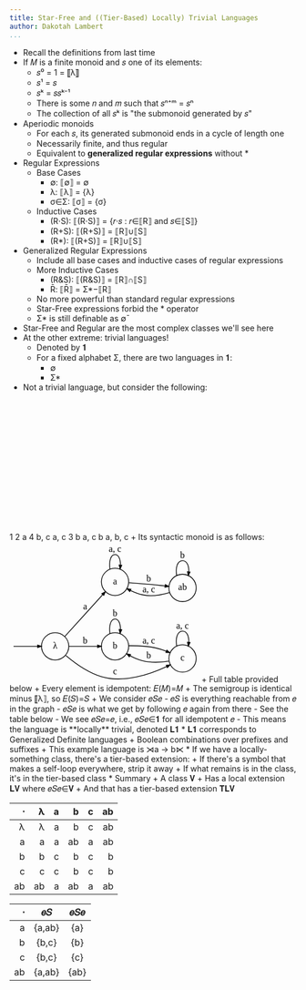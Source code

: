 ```yaml
---
title: Star-Free and ((Tier-Based) Locally) Trivial Languages
author: Dakotah Lambert
...
```


* Recall the definitions from last time
* If 𝑀 is a finite monoid and 𝑠 one of its elements:
  + 𝑠⁰ = 1 = ⟦λ⟧
  + 𝑠¹ = 𝑠
  + 𝑠ᵏ = 𝑠⁢𝑠ᵏ⁻¹
  + There is some 𝑛 and 𝑚 such that 𝑠ⁿ⁺ᵐ = 𝑠ⁿ
  + The collection of all 𝑠ᵏ is "the submonoid generated by 𝑠"
* Aperiodic monoids
  + For each 𝑠, its generated submonoid ends in a cycle of length one
  + Necessarily finite, and thus regular
  + Equivalent to **generalized regular expressions** without \*
* Regular Expressions
  + Base Cases
    - ∅: ⟦∅⟧ = ∅
    - λ: ⟦λ⟧ = {λ}
    - σ∈Σ: ⟦σ⟧ = {σ}
  + Inductive Cases
    - (R⋅S): ⟦(R⋅S)⟧ = {𝑟⋅𝑠 : 𝑟∈⟦R⟧ and 𝑠∈⟦S⟧}
    - (R+S): ⟦(R+S)⟧ = ⟦R⟧∪⟦S⟧
    - (R\*): ⟦(R+S)⟧ = ⟦R⟧∪⟦S⟧
* Generalized Regular Expressions
  + Include all base cases and inductive cases of regular expressions
  + More Inductive Cases
    - (R&S): ⟦(R&S)⟧ = ⟦R⟧∩⟦S⟧
    - R̄: ⟦R̄⟧ = Σ\*−⟦R⟧
  + No more powerful than standard regular expressions
  + Star-Free expressions forbid the \* operator
  + Σ\* is still definable as ∅̄
* Star-Free and Regular are the most complex classes we'll see here
* At the other extreme: trivial languages!
  + Denoted by 𝟏
  + For a fixed alphabet Σ, there are two languages in 𝟏:
    - ∅
    - Σ\*
* Not a trivial language, but consider the following:<br />
<svg width="285pt" height="172pt"
 viewBox="0.00 0.00 285.00 172.00" xmlns="http://www.w3.org/2000/svg" xmlns:xlink="http://www.w3.org/1999/xlink">
<g id="graph0" class="graph" transform="scale(1 1) rotate(0) translate(4 168)">
<g id="node2" class="node">
<title>0</title>
<ellipse fill="none" stroke="black" cx="60" cy="-66" rx="18" ry="18"/>
<ellipse fill="none" stroke="black" cx="60" cy="-66" rx="22" ry="22"/>
<text text-anchor="middle" x="60" y="-62.9" font-family="Times,serif" font-size="12.00">1</text>
</g>
<g id="edge1" class="edge">
<title>_0_&#45;&gt;0</title>
<path fill="none" stroke="black" d="M1.17,-66C2.92,-66 18.2,-66 32.61,-66"/>
<polygon fill="black" stroke="black" points="32.86,-67.75 37.86,-66 32.86,-64.25 32.86,-67.75"/>
</g>
<g id="node3" class="node">
<title>1</title>
<ellipse fill="none" stroke="black" cx="158" cy="-111" rx="18" ry="18"/>
<text text-anchor="middle" x="158" y="-107.9" font-family="Times,serif" font-size="12.00">2</text>
</g>
<g id="edge2" class="edge">
<title>0&#45;&gt;1</title>
<path fill="none" stroke="black" d="M80.43,-75.11C96.71,-82.74 119.9,-93.61 136.48,-101.38"/>
<polygon fill="black" stroke="black" points="136.13,-103.15 141.4,-103.69 137.62,-99.98 136.13,-103.15"/>
<text text-anchor="middle" x="109" y="-95.4" font-family="Times,serif" font-size="12.00">a</text>
</g>
<g id="node5" class="node">
<title>3</title>
<ellipse fill="none" stroke="black" cx="158" cy="-22" rx="18" ry="18"/>
<ellipse fill="none" stroke="black" cx="158" cy="-22" rx="22" ry="22"/>
<text text-anchor="middle" x="158" y="-18.9" font-family="Times,serif" font-size="12.00">4</text>
</g>
<g id="edge3" class="edge">
<title>0&#45;&gt;3</title>
<path fill="none" stroke="black" d="M80.43,-57.1C95.52,-50.18 116.54,-40.54 132.74,-33.12"/>
<polygon fill="black" stroke="black" points="133.79,-34.57 137.6,-30.89 132.33,-31.38 133.79,-34.57"/>
<text text-anchor="middle" x="109" y="-51.4" font-family="Times,serif" font-size="12.00">b, c</text>
</g>
<g id="edge4" class="edge">
<title>1&#45;&gt;1</title>
<path fill="none" stroke="black" d="M149.64,-127.29C147.62,-137.39 150.41,-147 158,-147 164.29,-147 167.28,-140.41 166.98,-132.41"/>
<polygon fill="black" stroke="black" points="168.7,-132.05 166.36,-127.29 165.22,-132.46 168.7,-132.05"/>
<text text-anchor="middle" x="158" y="-150.4" font-family="Times,serif" font-size="12.00">a, c</text>
</g>
<g id="node4" class="node">
<title>2</title>
<ellipse fill="none" stroke="black" cx="255" cy="-111" rx="18" ry="18"/>
<ellipse fill="none" stroke="black" cx="255" cy="-111" rx="22" ry="22"/>
<text text-anchor="middle" x="255" y="-107.9" font-family="Times,serif" font-size="12.00">3</text>
</g>
<g id="edge5" class="edge">
<title>1&#45;&gt;2</title>
<path fill="none" stroke="black" d="M176.42,-111C190.67,-111 211.05,-111 227.34,-111"/>
<polygon fill="black" stroke="black" points="227.69,-112.75 232.69,-111 227.69,-109.25 227.69,-112.75"/>
<text text-anchor="middle" x="206.5" y="-114.4" font-family="Times,serif" font-size="12.00">b</text>
</g>
<g id="edge6" class="edge">
<title>2&#45;&gt;1</title>
<path fill="none" stroke="black" d="M235.08,-100.9C228.86,-98.09 221.8,-95.42 215,-94 202.75,-91.45 189.33,-95.28 178.7,-99.95"/>
<polygon fill="black" stroke="black" points="177.81,-98.44 174.02,-102.14 179.29,-101.61 177.81,-98.44"/>
<text text-anchor="middle" x="206.5" y="-97.4" font-family="Times,serif" font-size="12.00">a, c</text>
</g>
<g id="edge7" class="edge">
<title>2&#45;&gt;2</title>
<path fill="none" stroke="black" d="M246.27,-131.58C245.06,-141.84 247.97,-151 255,-151 260.82,-151 263.82,-144.72 263.99,-136.73"/>
<polygon fill="black" stroke="black" points="265.73,-136.49 263.73,-131.58 262.24,-136.66 265.73,-136.49"/>
<text text-anchor="middle" x="255" y="-154.4" font-family="Times,serif" font-size="12.00">b</text>
</g>
<g id="edge8" class="edge">
<title>3&#45;&gt;3</title>
<path fill="none" stroke="black" d="M149.27,-42.58C148.06,-52.84 150.97,-62 158,-62 163.82,-62 166.82,-55.72 166.99,-47.73"/>
<polygon fill="black" stroke="black" points="168.73,-47.49 166.73,-42.58 165.24,-47.66 168.73,-47.49"/>
<text text-anchor="middle" x="158" y="-65.4" font-family="Times,serif" font-size="12.00">a, b, c</text>
</g>
</g>
</svg>
  + Its syntactic monoid is as follows:<br />
<svg width="250pt" height="185pt"
 viewBox="0.00 0.00 250.00 185.15" xmlns="http://www.w3.org/2000/svg" xmlns:xlink="http://www.w3.org/1999/xlink">
<g id="graph0" class="graph" transform="scale(1 1) rotate(0) translate(4 181.15)">
<g id="node2" class="node">
<title>0</title>
<ellipse fill="none" stroke="black" cx="56" cy="-43.15" rx="18" ry="18"/>
<text text-anchor="middle" x="56" y="-40.05" font-family="Times,serif" font-size="12.00">λ</text>
</g>
<g id="edge1" class="edge">
<title>_0_&#45;&gt;0</title>
<path fill="none" stroke="black" d="M1.15,-43.15C2.88,-43.15 18.79,-43.15 32.87,-43.15"/>
<polygon fill="black" stroke="black" points="32.94,-44.9 37.94,-43.15 32.94,-41.4 32.94,-44.9"/>
</g>
<g id="node4" class="node">
<title>2</title>
<ellipse fill="none" stroke="black" cx="135" cy="-128.15" rx="18" ry="18"/>
<text text-anchor="middle" x="135" y="-125.05" font-family="Times,serif" font-size="12.00">a</text>
</g>
<g id="edge2" class="edge">
<title>0&#45;&gt;2</title>
<path fill="none" stroke="black" d="M68.69,-56.06C82.04,-70.78 103.9,-94.92 118.62,-111.17"/>
<polygon fill="black" stroke="black" points="117.54,-112.58 122.2,-115.11 120.14,-110.23 117.54,-112.58"/>
<text text-anchor="middle" x="95.5" y="-91.55" font-family="Times,serif" font-size="12.00">a</text>
</g>
<g id="node5" class="node">
<title>3</title>
<ellipse fill="none" stroke="black" cx="135" cy="-43.15" rx="18" ry="18"/>
<text text-anchor="middle" x="135" y="-40.05" font-family="Times,serif" font-size="12.00">b</text>
</g>
<g id="edge3" class="edge">
<title>0&#45;&gt;3</title>
<path fill="none" stroke="black" d="M74.09,-43.15C85.15,-43.15 99.68,-43.15 111.66,-43.15"/>
<polygon fill="black" stroke="black" points="111.96,-44.9 116.96,-43.15 111.96,-41.4 111.96,-44.9"/>
<text text-anchor="middle" x="95.5" y="-46.55" font-family="Times,serif" font-size="12.00">b</text>
</g>
<g id="node6" class="node">
<title>4</title>
<ellipse fill="none" stroke="black" cx="224" cy="-27.15" rx="18" ry="18"/>
<text text-anchor="middle" x="224" y="-24.05" font-family="Times,serif" font-size="12.00">c</text>
</g>
<g id="edge4" class="edge">
<title>0&#45;&gt;4</title>
<path fill="none" stroke="black" d="M70.1,-31.05C81.52,-21.39 99.03,-8.59 117,-3.15 146.55,5.8 181.63,-6.49 203.1,-16.53"/>
<polygon fill="black" stroke="black" points="202.46,-18.17 207.73,-18.76 203.98,-15.01 202.46,-18.17"/>
<text text-anchor="middle" x="135" y="-6.55" font-family="Times,serif" font-size="12.00">c</text>
</g>
<g id="node3" class="node">
<title>1</title>
<ellipse fill="none" stroke="black" cx="224" cy="-120.15" rx="18" ry="18"/>
<text text-anchor="middle" x="224" y="-117.05" font-family="Times,serif" font-size="12.00">ab</text>
</g>
<g id="edge5" class="edge">
<title>1&#45;&gt;1</title>
<path fill="none" stroke="black" d="M216.33,-136.44C214.48,-146.53 217.04,-156.15 224,-156.15 229.76,-156.15 232.51,-149.55 232.23,-141.55"/>
<polygon fill="black" stroke="black" points="233.95,-141.21 231.67,-136.44 230.48,-141.6 233.95,-141.21"/>
<text text-anchor="middle" x="224" y="-159.55" font-family="Times,serif" font-size="12.00">b</text>
</g>
<g id="edge6" class="edge">
<title>1&#45;&gt;2</title>
<path fill="none" stroke="black" d="M206.98,-114.09C196.65,-110.99 182.96,-108.39 171,-111.15 165.77,-112.35 160.41,-114.45 155.51,-116.76"/>
<polygon fill="black" stroke="black" points="154.47,-115.33 150.78,-119.13 156.03,-118.46 154.47,-115.33"/>
<text text-anchor="middle" x="179.5" y="-114.55" font-family="Times,serif" font-size="12.00">a, c</text>
</g>
<g id="edge7" class="edge">
<title>2&#45;&gt;1</title>
<path fill="none" stroke="black" d="M153.35,-126.97C163.46,-126.25 176.46,-125.25 188,-124.15 192.11,-123.75 196.49,-123.29 200.7,-122.82"/>
<polygon fill="black" stroke="black" points="201.15,-124.53 205.92,-122.23 200.76,-121.05 201.15,-124.53"/>
<text text-anchor="middle" x="179.5" y="-128.55" font-family="Times,serif" font-size="12.00">b</text>
</g>
<g id="edge8" class="edge">
<title>2&#45;&gt;2</title>
<path fill="none" stroke="black" d="M128.27,-145.18C126.89,-155 129.14,-164.15 135,-164.15 139.76,-164.15 142.14,-158.11 142.12,-150.58"/>
<polygon fill="black" stroke="black" points="143.84,-150.04 141.73,-145.18 140.35,-150.3 143.84,-150.04"/>
<text text-anchor="middle" x="135" y="-167.55" font-family="Times,serif" font-size="12.00">a, c</text>
</g>
<g id="edge9" class="edge">
<title>3&#45;&gt;3</title>
<path fill="none" stroke="black" d="M128.27,-60.18C126.89,-70 129.14,-79.15 135,-79.15 139.76,-79.15 142.14,-73.11 142.12,-65.58"/>
<polygon fill="black" stroke="black" points="143.84,-65.04 141.73,-60.18 140.35,-65.3 143.84,-65.04"/>
<text text-anchor="middle" x="135" y="-82.55" font-family="Times,serif" font-size="12.00">b</text>
</g>
<g id="edge10" class="edge">
<title>3&#45;&gt;4</title>
<path fill="none" stroke="black" d="M153.04,-43.94C163.28,-44.07 176.51,-43.59 188,-41.15 192.8,-40.13 197.78,-38.5 202.43,-36.72"/>
<polygon fill="black" stroke="black" points="203.35,-38.24 207.33,-34.74 202.04,-34.99 203.35,-38.24"/>
<text text-anchor="middle" x="179.5" y="-46.55" font-family="Times,serif" font-size="12.00">a, c</text>
</g>
<g id="edge11" class="edge">
<title>4&#45;&gt;3</title>
<path fill="none" stroke="black" d="M205.89,-23.58C195.63,-22.07 182.39,-21.25 171,-24.15 165.46,-25.55 159.85,-28.03 154.79,-30.75"/>
<polygon fill="black" stroke="black" points="153.8,-29.29 150.31,-33.28 155.52,-32.34 153.8,-29.29"/>
<text text-anchor="middle" x="179.5" y="-27.55" font-family="Times,serif" font-size="12.00">b</text>
</g>
<g id="edge12" class="edge">
<title>4&#45;&gt;4</title>
<path fill="none" stroke="black" d="M216.33,-43.44C214.48,-53.53 217.04,-63.15 224,-63.15 229.76,-63.15 232.51,-56.55 232.23,-48.55"/>
<polygon fill="black" stroke="black" points="233.95,-48.21 231.67,-43.44 230.48,-48.6 233.95,-48.21"/>
<text text-anchor="middle" x="224" y="-66.55" font-family="Times,serif" font-size="12.00">a, c</text>
</g>
</g>
</svg>
  + Full table provided below
  + Every element is idempotent: 𝐸(𝑀)=𝑀
  + The semigroup is identical minus ⟦λ⟧, so 𝐸(𝑆)=𝑆
  + We consider 𝑒⁢𝑆⁢𝑒
    - 𝑒⁢𝑆 is everything reachable from 𝑒⁢ in the graph
    - 𝑒⁢𝑆⁢𝑒 is what we get by following 𝑒 again from there
    - See the table below
    - We see 𝑒⁢𝑆⁢𝑒=𝑒, i.e., 𝑒⁢𝑆⁢𝑒∈𝟏 for all idempotent 𝑒
    - This means the language is **locally** trivial, denoted 𝐋𝟏
* 𝐋𝟏 corresponds to Generalized Definite languages
  + Boolean combinations over prefixes and suffixes
  + This example language is ⋊a → b⋉
* If we have a locally-something class, there's a tier-based extension:
  + If there's a symbol that makes a self-loop everywhere, strip it away
  + If what remains is in the class, it's in the tier-based class
* Summary
  + A class 𝐕
  + Has a local extension 𝐋𝐕 where 𝑒⁢𝑆⁢𝑒∈𝐕
  + And that has a tier-based extension 𝐓𝐋𝐕


|  ⋅ |  λ |  a |  b |  c | ab |
|---:|---:|---:|---:|---:|---:|
|  λ |  λ |  a |  b |  c | ab |
|  a |  a |  a | ab |  a | ab |
|  b |  b |  c |  b |  c |  b |
|  c |  c |  c |  b |  c |  b |
| ab | ab |  a | ab |  a | ab |

|  ⋅ |    𝑒⁢𝑆  |  𝑒⁢𝑆⁢𝑒 |
|---:|:------:|:----:|
|  a | {a,ab} | {a}  |
|  b | {b,c}  | {b}  |
|  c | {b,c}  | {c}  |
| ab | {a,ab} | {ab} |
